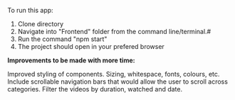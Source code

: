 To run this app:
1. Clone directory
2. Navigate into "Frontend" folder from the command line/terminal.#
3. Run the command "npm start"
4. The project should open in your prefered browser

**Improvements to be made with more time:**

Improved styling of components. Sizing, whitespace, fonts, colours, etc.
Include scrollable navigation bars that would allow the user to scroll across categories.
Filter the videos by duration, watched and date.

